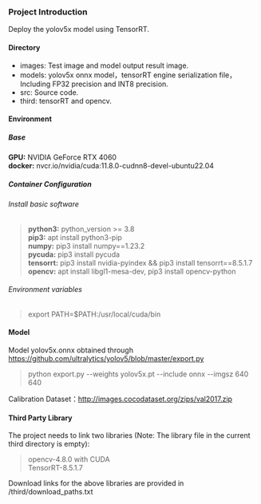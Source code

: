 
### Project Introduction
Deploy the yolov5x model using TensorRT.

#### Directory
- images: Test image and model output result image.
- models: yolov5x onnx model，tensorRT engine serialization file，Including FP32 precision and INT8 precision.
- src: Source code.
- third: tensorRT and opencv.

#### Environment

##### Base
**GPU:** NVIDIA GeForce RTX 4060  \
**docker:** nvcr.io/nvidia/cuda:11.8.0-cudnn8-devel-ubuntu22.04

##### Container Configuration
###### Install basic software
>**python3:** python_version >= 3.8 \
>**pip3:** apt install python3-pip \
>**numpy:** pip3 install numpy==1.23.2 \
>**pycuda:** pip3 install pycuda \
>**tensorrt:** pip3 install nvidia-pyindex && pip3 install tensorrt==8.5.1.7 \
>**opencv:** apt install libgl1-mesa-dev, pip3 install opencv-python  

###### Environment variables
>export PATH=$PATH:/usr/local/cuda/bin

#### Model

Model yolov5x.onnx obtained through https://github.com/ultralytics/yolov5/blob/master/export.py

>python export.py --weights yolov5x.pt --include onnx --imgsz 640 640


Calibration Dataset：http://images.cocodataset.org/zips/val2017.zip


#### Third Party Library

The project needs to link two libraries (Note: The library file in the current third directory is empty):
> opencv-4.8.0 with CUDA \
> TensorRT-8.5.1.7

Download links for the above libraries are provided in /third/download_paths.txt
